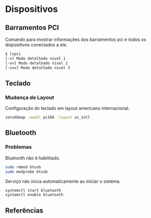 # Dispositivos

## Barramentos PCI

Comando para mostrar informações dos barramentos pci e todos os dispositivos conectados a ele.

```bash
$ lspci
[-v] Modo detalhado nível 1
[-vv] Modo detalhado nível 2
[-vvv] Modo detalhado nível 3
```

## Teclado

### Mudança de Layout

Configuração do teclado em layout americano internacional.

```bash
setxkbmap -model pc104 -layout us_intl
```

## Bluetooth

### Problemas

Bluetooth não é habilitado.

```bash
sudo rmmod btusb
sudo modprobe btusb
```

Serviço não inicia automaticamente ao iniciar o sistema.

```bash
systemctl start bluetooth
systemctl enable bluetooth
```

## Referências
